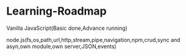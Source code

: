 # Learning-Roadmap
Vanilla JavaScript(Basic done,Advance running)



node.js(fs,os,path,url,http,stream,pipe,navigation,npm,crud,sync and asyn,own module,own server,JSON,events)


